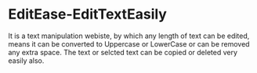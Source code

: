 # EditEase-EditTextEasily
 It is a text manipulation webiste, by which any length of text can be edited, means it can be converted to Uppercase or LowerCase or can be removed any extra space. The text or selcted text can be copied or deleted very easily also.
